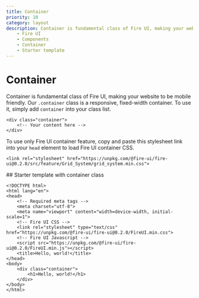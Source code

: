 ```yaml
---
title: Container
priority: 10
category: layout
description: Container is fundamental class of Fire UI, making your website to be mobile friendly. 
    - Fire UI
    - Components
    - Container
    - Starter template
---
```


# Container
Container is fundamental class of Fire UI, making your website to be mobile friendly. Our `.container` class is a responsive, fixed-width container. To use it, simply add `container` into your class list.
```
<div class="container">
    <!-- Your content here -->
</div>
```

To use only Fire UI container feature, copy and paste this stylesheet link into your `head` element to load Fire UI container CSS.
```
<link rel="stylesheet" href="https://unpkg.com/@fire-ui/fire-ui@0.2.0/src/feature/Grid_System/grid_system.min.css">
```

<div class="division">
## Starter template with container class

```
<!DOCTYPE html>
<html lang="en">
<head>
    <!-- Required meta tags -->
    <meta charset="utf-8">
    <meta name="viewport" content="width=device-width, initial-scale=1">
    <!-- Fire UI CSS -->
    <link rel="stylesheet" type="text/css" href="https://unpkg.com/@fire-ui/fire-ui@0.2.0/FireUI.min.css">
    <!-- Fire UI Javascript -->
    <script src="https://unpkg.com/@fire-ui/fire-ui@0.2.0/FireUI.min.js"></script>
    <title>Hello, world!</title>
</head>
<body>
    <div class="container">
        <h1>Hello, world!</h1>
    </div>
</body>
</html>
```
</div>
